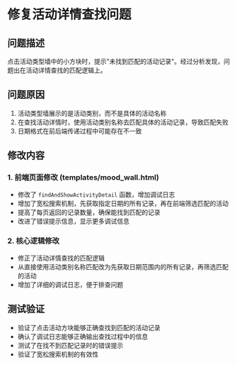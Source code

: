 # 修复活动详情查找问题

## 问题描述
点击活动类型墙中的小方块时，提示"未找到匹配的活动记录"。经过分析发现，问题出在活动详情查找的匹配逻辑上。

## 问题原因
1. 活动类型墙展示的是活动类别，而不是具体的活动名称
2. 在查找活动详情时，使用活动类别名称去匹配具体的活动记录，导致匹配失败
3. 日期格式在前后端传递过程中可能存在不一致

## 修改内容

### 1. 前端页面修改 (templates/mood_wall.html)
- 修改了 `findAndShowActivityDetail` 函数，增加调试日志
- 增加了宽松搜索机制，先获取指定日期的所有记录，再在前端筛选匹配的活动
- 提高了每页返回的记录数量，确保能找到匹配的记录
- 改进了错误提示信息，显示更多调试信息

### 2. 核心逻辑修改
- 修正了活动详情查找的匹配逻辑
- 从直接使用活动类别名称匹配改为先获取日期范围内的所有记录，再筛选匹配的活动
- 增加了详细的调试日志，便于排查问题

## 测试验证
- 验证了点击活动方块能够正确查找到匹配的活动记录
- 确认了调试日志能够正确输出查找过程中的信息
- 测试了在找不到匹配记录时的错误提示
- 验证了宽松搜索机制的有效性